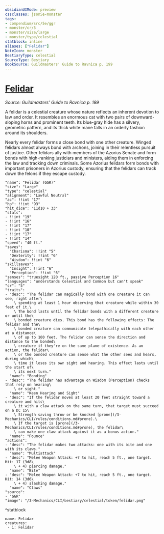 ```yaml
---
obsidianUIMode: preview
cssclasses: json5e-monster
tags:
- compendium/src/5e/ggr
- monster/cr/5
- monster/size/large
- monster/type/celestial
statblock: inline
aliases: ["Felidar"]
NoteIcon: monster
BestiaryType: celestial
SourceType: Bestiary
BookSource: Guildmasters' Guide to Ravnica p. 199
---
```

# [Felidar](3-Mechanics\CLI\bestiary\celestial/felidar-ggr.md)
*Source: Guildmasters' Guide to Ravnica p. 199*  

A felidar is a celestial creature whose nature reflects an inherent devotion to law and order. It resembles an enormous cat with two pairs of downward-sloping horns and prominent teeth. Its blue-gray hide has a silvery, geometric pattern, and its thick white mane falls in an orderly fashion around its shoulders.

Nearly every felidar forms a close bond with one other creature. Winged felidars almost always bond with archons, joining in their relentless pursuit of justice. Other felidars ally with members of the Azorius Senate and form bonds with high-ranking justiciars and ministers, aiding them in enforcing the law and tracking down criminals. Some Azorius felidars form bonds with important prisoners in Azorius custody, ensuring that the felidars can track down the felons if they escape custody.

```statblock
"name": "Felidar (GGR)"
"size": "Large"
"type": "celestial"
"alignment": "Lawful Neutral"
"ac": !!int "17"
"hp": !!int "93"
"hit_dice": "11d10 + 33"
"stats":
- !!int "19"
- !!int "16"
- !!int "17"
- !!int "10"
- !!int "17"
- !!int "14"
"speed": "40 ft."
"saves":
  "Charisma": !!int "5"
  "Dexterity": !!int "6"
  "Wisdom": !!int "6"
"skillsaves":
  "Insight": !!int "6"
  "Perception": !!int "6"
"senses": "truesight 120 ft., passive Perception 16"
"languages": "understands Celestial and Common but can't speak"
"cr": "5"
"traits":
- "desc": "The felidar can magically bond with one creature it can see, right after\
    \ spending at least 1 hour observing that creature while within 30 feet of it.\
    \ The bond lasts until the felidar bonds with a different creature or until the\
    \ bonded creature dies. This bond has the following effects: The felidar and the\
    \ bonded creature can communicate telepathically with each other at a distance\
    \ of up to 100 feet. The felidar can sense the direction and distance to the bonded\
    \ creature if they're on the same plane of existence. As an action, the felidar\
    \ or the bonded creature can sense what the other sees and hears, during which\
    \ time it loses its own sight and hearing. This effect lasts until the start of\
    \ its next turn."
  "name": "Bonding"
- "desc": "The felidar has advantage on Wisdom (Perception) checks that rely on hearing\
    \ or sight."
  "name": "Keen Hearing and Sight"
- "desc": "If the felidar moves at least 20 feet straight toward a creature and hits\
    \ it with a claw attack on the same turn, that target must succeed on a DC 15\
    \ Strength saving throw or be knocked [prone](/3-Mechanics/CLI/rules/conditions.md#prone).\
    \ If the target is [prone](/3-Mechanics/CLI/rules/conditions.md#prone), the felidar\
    \ can make one claw attack against it as a bonus action."
  "name": "Pounce"
"actions":
- "desc": "The felidar makes two attacks: one with its bite and one with its claws."
  "name": "Multiattack"
- "desc": "Melee Weapon Attack: +7 to hit, reach 5 ft., one target. Hit: 17 (3d8\
    \ + 4) piercing damage."
  "name": "Bite"
- "desc": "Melee Weapon Attack: +7 to hit, reach 5 ft., one target. Hit: 14 (3d6\
    \ + 4) slashing damage."
  "name": "Claws"
"source":
- "GGR"
"image": "/3-Mechanics/CLI/bestiary/celestial/token/felidar.png"
```
^statblock

```encounter-table
name: Felidar
creatures:
 - 1: Felidar
```